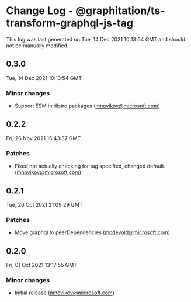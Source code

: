 # Change Log - @graphitation/ts-transform-graphql-js-tag

This log was last generated on Tue, 14 Dec 2021 10:13:54 GMT and should not be manually modified.

<!-- Start content -->

## 0.3.0

Tue, 14 Dec 2021 10:13:54 GMT

### Minor changes

- Support ESM in distro packages (mnovikov@microsoft.com)

## 0.2.2

Fri, 26 Nov 2021 15:43:37 GMT

### Patches

- Fixed not actually checking for tag specified, changed default. (mnovikov@microsoft.com)

## 0.2.1

Tue, 26 Oct 2021 21:09:29 GMT

### Patches

- Move graphql to peerDependencies (modevold@microsoft.com)

## 0.2.0

Fri, 01 Oct 2021 13:17:55 GMT

### Minor changes

- Initial release (mnovikov@microsoft.com)
